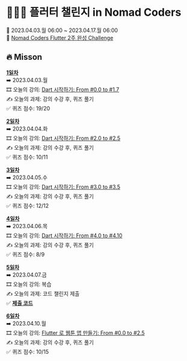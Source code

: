 # 👩🏻‍💻 플러터 챌린지 in Nomad Coders
📅 2023.04.03.월 06:00 ~ 2023.04.17.월 06:00  
🏢 [Nomad Coders Flutter 2주 완성 Challenge](https://nomadcoders.co/c/flutter-challenge/lobby)  
  
## 🔥 Misson
[**1일차**](https://github.com/jung0115/flutter-challenge/tree/main/Day01_0403)  
➡️ 2023.04.03.월  
🎞️ 오늘의 강의: [Dart 시작하기: From #0.0 to #1.7](https://nomadcoders.co/dart-for-beginners/lectures/4090)  
✍️ 오늘의 과제: 강의 수강 후, 퀴즈 풀기  
✅ 퀴즈 점수: 19/20  
  
[**2일차**](https://github.com/jung0115/flutter-challenge/tree/main/Day02_0404)  
➡️ 2023.04.04.화  
🎞️ 오늘의 강의: [Dart 시작하기: From #2.0 to #2.5](https://nomadcoders.co/dart-for-beginners/lectures/4101)  
✍️ 오늘의 과제: 강의 수강 후, 퀴즈 풀기  
✅ 퀴즈 점수: 10/11  
  
[**3일차**](https://github.com/jung0115/flutter-challenge/tree/main/Day03_0405)  
➡️ 2023.04.05.수  
🎞️ 오늘의 강의: [Dart 시작하기: From #3.0 to #3.5](https://nomadcoders.co/dart-for-beginners/lectures/4107)  
✍️ 오늘의 과제: 강의 수강 후, 퀴즈 풀기  
✅ 퀴즈 점수: 12/12  
  
[**4일차**](https://github.com/jung0115/flutter-challenge/tree/main/Day04_0406)  
➡️ 2023.04.06.목  
🎞️ 오늘의 강의: [Dart 시작하기: From #4.0 to #4.10](https://nomadcoders.co/dart-for-beginners/lectures/4113)  
✍️ 오늘의 과제: 강의 수강 후, 퀴즈 풀기  
✅ 퀴즈 점수: 8/9  
  
[**5일차**](https://github.com/jung0115/flutter-challenge/tree/main/Day05_0407)  
➡️ 2023.04.07.금  
🎞️ 오늘의 강의: 복습  
✍️ 오늘의 과제: 코드 챌린지 제출  
✅ [**제출 코드**](https://replit.com/@jungim7490/FlutterChallengeDart#main.dart)  
  
[**6일차**](https://github.com/jung0115/flutter-challenge/tree/main/Day06_0410)  
➡️ 2023.04.10.월  
🎞️ 오늘의 강의: [Flutter 로 웹툰 앱 만들기: From #0.0 to #2.5](https://nomadcoders.co/flutter-for-beginners/lectures/4178)  
✍️ 오늘의 과제: 강의 수강 후, 퀴즈 풀기  
✅ 퀴즈 점수: 10/15  